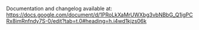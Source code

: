 Documentation and changelog available at:
https://docs.google.com/document/d/1PRoLkXaMrUWXbg3vbNBbG_Q1igPCRx8imRnfndy7S-0/edit?tab=t.0#heading=h.i4wd1kjzs06k
